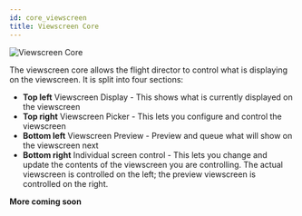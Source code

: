 ```yaml
---
id: core_viewscreen
title: Viewscreen Core
---
```


![Viewscreen Core](/img/core_viewscreen.jpg)

The viewscreen core allows the flight director to control what is displaying on
the viewscreen. It is split into four sections:

* **Top left** Viewscreen Display - This shows what is currently displayed on
  the viewscreen
* **Top right** Viewscreen Picker - This lets you configure and control the
  viewscreen
* **Bottom left** Viewscreen Preview - Preview and queue what will show on the
  viewscreen next
* **Bottom right** Individual screen control - This lets you change and update
  the contents of the viewscreen you are controlling. The actual viewscreen is
  controlled on the left; the preview viewscreen is controlled on the right.

**More coming soon**
